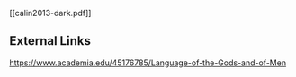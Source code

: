 [[calin2013-dark.pdf]]

## External Links
https://www.academia.edu/45176785/Language-of-the-Gods-and-of-Men